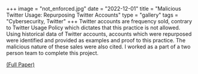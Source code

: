 +++
image = "not_enforced.jpg"
date = "2022-12-01"
title = "Malicious Twitter Usage: Repurposing Twitter Accounts"
type = "gallery"
tags = "Cybersecurity, Twitter"
+++
Twitter accounts are frequency sold, contrary to Twitter Usage Policy which dictates that this practice is not allowed. Using historical data of Twitter accounts, accounts which were repurposed were identified and provided as examples and proof to this practice. The malicious nature of these sales were also cited. I worked as a part of a two person team to complete this project.

 [(Full Paper)](https://github.com/naviatolin/Project_Papers/blob/master/Twitter_Accounts/cs356_detecting_account_changes.pdf)

